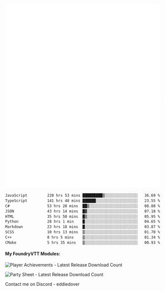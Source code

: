 
![](https://raw.githubusercontent.com/eddiedover/ghstats/master/generated/overview.svg)
![](https://raw.githubusercontent.com/eddiedover/ghstats/master/generated/languages.svg)

<!--START_SECTION:waka-->

```txt
JavaScript         220 hrs 53 mins █████████▒░░░░░░░░░░░░░░░   36.69 %
TypeScript         141 hrs 48 mins ██████░░░░░░░░░░░░░░░░░░░   23.55 %
C#                 53 hrs 28 mins  ██▒░░░░░░░░░░░░░░░░░░░░░░   08.88 %
JSON               43 hrs 14 mins  █▓░░░░░░░░░░░░░░░░░░░░░░░   07.18 %
HTML               35 hrs 50 mins  █▒░░░░░░░░░░░░░░░░░░░░░░░   05.95 %
Python             28 hrs 1 min    █░░░░░░░░░░░░░░░░░░░░░░░░   04.65 %
Markdown           23 hrs 18 mins  █░░░░░░░░░░░░░░░░░░░░░░░░   03.87 %
SCSS               10 hrs 13 mins  ▒░░░░░░░░░░░░░░░░░░░░░░░░   01.70 %
C++                8 hrs 5 mins    ▒░░░░░░░░░░░░░░░░░░░░░░░░   01.34 %
CMake              5 hrs 35 mins   ▒░░░░░░░░░░░░░░░░░░░░░░░░   00.93 %
```

<!--END_SECTION:waka-->

#### My FoundryVTT Modules:

  ![Player Achievements - Latest Release Download Count](https://img.shields.io/badge/dynamic/json?label=Player%20Achievements%20-%20Downloads@latest&query=assets%5B1%5D.download_count&url=https%3A%2F%2Fapi.github.com%2Frepos%2FEddieDover%2Ffvtt-player-achievements%2Freleases%2Flatest)

  ![Party Sheet - Latest Release Download Count](https://img.shields.io/badge/dynamic/json?label=Party%20Sheet%20-%20Downloads@latest&query=assets%5B1%5D.download_count&url=https%3A%2F%2Fapi.github.com%2Frepos%2FEddieDover%2Ffvtt-party-sheet%2Freleases%2Flatest)

<a rel="me" href="https://techhub.social/@EddieDover"></a>

Contact me on Discord - eddiedover
